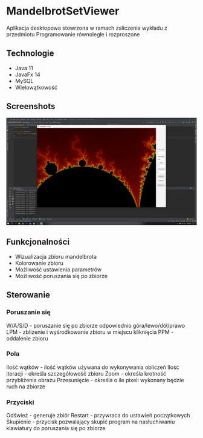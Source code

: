 # MandelbrotSetViewer
Aplikacja desktopowa stowrzona w ramach zaliczenia wykładu z przedmiotu Programowanie równoległe i rozproszone

## Technologie
* Java 11
* JavaFx 14
* MySQL
* Wielowątkowość

## Screenshots
![Example screenshot](./screenshot.png)

## Funkcjonalności
* Wizualizacja zbioru mandelbrota
* Kolorowanie zbioru
* Możliwość ustawienia parametrów
* Możliwość poruszania się po zbiorze

## Sterowanie
### Poruszanie się
W/A/S/D - poruszanie się po zbiorze odpowiednio góra/lewo/dół/prawo
LPM - zbliżenie i wyśrodkowanie zbioru w miejscu kliknięcia
PPM - oddalenie zbioru

### Pola
Ilość wątków - ilość wątków używana do wykonywania obliczeń
Ilość iteracji - określa szczegółowość zbioru
Zoom - określa krotność przybliżenia obrazu
Przesunięcie - określa o ile pixeli wykonany będzie ruch na zbiorze

### Przyciski
Odśwież - generuje zbiór
Restart - przywraca do ustawień początkowych
Skupienie - przycisk pozwalający skupić program na nasłuchiwaniu klawiatury do poruszania się po zbiorze
